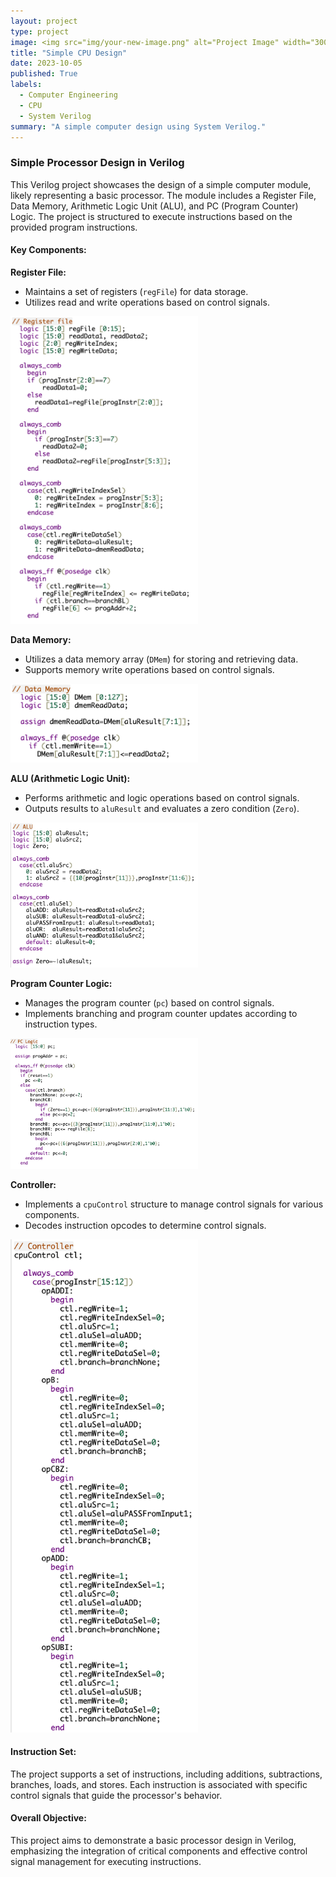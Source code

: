 ```yaml
---
layout: project
type: project
image: <img src="img/your-new-image.png" alt="Project Image" width="300" height="200">
title: "Simple CPU Design"
date: 2023-10-05
published: True
labels:
  - Computer Engineering
  - CPU
  - System Verilog
summary: "A simple computer design using System Verilog."
---
```


### Simple Processor Design in Verilog

This Verilog project showcases the design of a simple computer module, likely representing a basic processor. The module includes a Register File, Data Memory, Arithmetic Logic Unit (ALU), and PC (Program Counter) Logic. The project is structured to execute instructions based on the provided program instructions.

#### Key Components:

**Register File:**
   - Maintains a set of registers (`regFile`) for data storage.
   - Utilizes read and write operations based on control signals.

<img width="300px" src = "../img/register-file.png" class="img-thumbnail" img>

**Data Memory:**
   - Utilizes a data memory array (`DMem`) for storing and retrieving data.
   - Supports memory write operations based on control signals.

<img width="300px" src = "../img/data-memory.png" class="img-thumbnail" img>

**ALU (Arithmetic Logic Unit):**
   - Performs arithmetic and logic operations based on control signals.
   - Outputs results to `aluResult` and evaluates a zero condition (`Zero`).

<img width="300px" src = "../img/alu.png" class="img-thumbnail" img>

**Program Counter Logic:**
   - Manages the program counter (`pc`) based on control signals.
   - Implements branching and program counter updates according to instruction types.
  
<img width="300px" src = "../img/pc.png" class="img-thumbnail" img>

**Controller:**
   - Implements a `cpuControl` structure to manage control signals for various components.
   - Decodes instruction opcodes to determine control signals.

<img width="300px" src = "../img/controller.png" class="img-thumbnail" img>

#### Instruction Set:
The project supports a set of instructions, including additions, subtractions, branches, loads, and stores. Each instruction is associated with specific control signals that guide the processor's behavior.

#### Overall Objective:
This project aims to demonstrate a basic processor design in Verilog, emphasizing the integration of critical components and effective control signal management for executing instructions.
